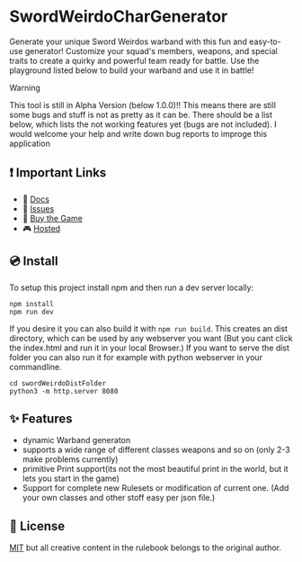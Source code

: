 # SwordWeirdoCharGenerator
Generate your unique Sword Weirdos warband with this fun and easy-to-use generator! Customize your squad's members, weapons, and special traits to create a quirky and powerful team ready for battle. Use the playground listed below to build your warband and use it in battle!

> [!WARNING] 
> This tool is still in Alpha Version (below 1.0.0)!! This means there are still some bugs and stuff is not as pretty as it can be. There should be a list below, which lists the not working features yet (bugs are not included). I would welcome your help and write down bug reports to improge this application

## ❗️ Important Links

- 📄 [Docs](https://github.com/CapRat/SwordWeirdoCharBuilder/wiki)
- 🚨 [Issues](https://github.com/CapRat/SwordWeirdoCharBuilder/issues)
- 🏬 [Buy the Game](https://www.wargamevault.com/product/437324/Sword-Weirdos?term=sword+wei)
- 🎮 [Hosted](https://caprat.github.io/SwordWeirdoCharBuilder/)

## 💿 Install

To setup this project install npm and then run a dev server locally:
```console
npm install
npm run dev
```

If you desire it you can also build it with `npm run build`. This creates an dist directory, which can be used by any webserver you want (But you cant click the index.html and run it in your local Browser.)
If you want to serve the dist folder you can also run it for example with python webserver in your commandline.
```console
cd swordWeirdoDistFolder
python3 -m http.server 8080
```

## ✨ Features
- dynamic Warband generaton
- supports a wide range of different classes weapons and so on (only 2-3 make problems currently)
- primitive Print support(its not the most beautiful print in the world, but it lets you start in the game)
- Support for complete new Rulesets or modification of current one. (Add your own classes and other stoff easy per json file.) 

## 📑 License
[MIT](http://opensource.org/licenses/MIT)
but all creative content in the rulebook belongs to the original author.
